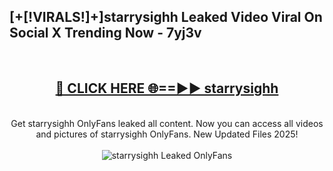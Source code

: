 <h2>[+[!VIRALS!]+]starrysighh Leaked Video Viral On Social X Trending Now - 7yj3v</h2>
<br>
<div align="center">
<h2><a href="https://libra.edu.pl?starrysighh" rel="nofollow">🔴 CLICK HERE 🌐==►► starrysighh</a></h2>
<br>
Get starrysighh OnlyFans leaked all content. Now you can access all videos and pictures of starrysighh OnlyFans. New Updated Files 2025!
<br>
<br>
<a href="https://libra.edu.pl?starrysighh" rel="nofollow" data-target="animated-image.originalLink"><img src="https://i.ibb.co.com/WyWwxjT/player-gif2.gif" alt="starrysighh Leaked OnlyFans" style="max-width: 100%; display: inline-block;" data-target="animated-image.originalImage"></a>
</div>
<br>